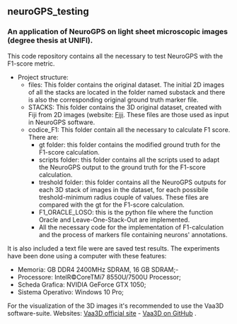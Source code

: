 ## neuroGPS_testing
### An application of NeuroGPS on light sheet microscopic images (degree thesis at UNIFI).

This code repository contains all the necessary to test NeuroGPS with the F1-score metric.

- Project structure:
	* files: This folder contains the original dataset. The initial 2D images of all the stacks are located in the folder named substack and there is also the corresponding original ground truth marker file. 
	* STACKS: This folder contains the 3D original dataset, created with Fiji from 2D images (website: [Fiji](https://fiji.sc/). These files are those used as input in NeuroGPS software.
	* codice_F1: This folder contain all the necessary to calculate F1 score. There are:
		* gt folder: this folder contains the modified ground truth for the F1-score calculation.
		* scripts folder: this folder contains all the scripts used to adapt the NeuroGPS output to the ground truth for the F1-score                calculation.
		* treshold folder: this folder contains all the NeuroGPS outputs for each 3D stack of images in the dataset, for each possibile              treshold-minimum radius couple of values. These files are compared with the gt for the F1-score calculation.
		* F1_ORACLE_LOSO: this is the python file where the function Oracle and Leave-One-Stack-Out are implemented.
		* All the necessary code for the implementation of F1-calculation and the process of markers file containing neurons'                        annotations.

It is also included a text file were are saved test results.
The experiments have been done using a computer with these features:
- Memoria: GB DDR4 2400MHz SDRAM, 16 GB SDRAM;-
- Processore: IntelR©CoreTMi7 8550U/7500U Processor; 
- Scheda Grafica: NVIDIA GeForce GTX 1050;
- Sistema Operativo: Windows 10 Pro;
	
For the visualization of the 3D images it's recommended to use the Vaa3D software-suite. Websites: [Vaa3D official site](http://home.penglab.com/proj/vaa3d/home/index.html) - [Vaa3D on GitHub](https://github.com/Vaa3D) .
